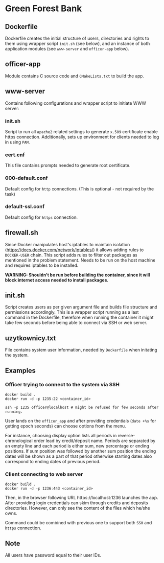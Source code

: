 # Green Forest Bank

## Dockerfile

Dockerfile creates the initial structure of users, directories and rights to them using wrapper script ```init.sh``` 
(see below), and an instance of both application modules (see ```www-server``` and ```officer-app``` below).

## officer-app
Module contains C source code and ```CMakeLists.txt``` to build the app.

## www-server
Contains following configurations and wrapper script to initiate WWW server:
### init.sh
Script to run all ```apache2``` related settings to generate ```x.509``` certificate enable https connection.
Additionally, sets up environment for clients needed to log in using ```PAM```. 
### cert.cnf
This file contains prompts needed to generate root certificate.

### 000-default.conf
Default config for ```http``` connections. (This is optional - not required by the task)
### default-ssl.conf
Default config for ```https``` connection.

## firewall.sh
Since Docker manipulates host's iptables to maintain isolation (https://docs.docker.com/network/iptables/)
it allows adding rules to ```DOCKER-USER``` chain. This script adds rules to filter out packages as mentioned
in the problem statement. Needs to be run on the host machine and requires iptables to be installed.

**WARNING: Shouldn't be run before building the container, since it will block internet access needed to install packages.**

## init.sh
Script creates users as per given argument file and builds file structure and permissions accordingly.
This is a wrapper script running as a last command in the Dockerfile, therefore when running the container
it might take few seconds before being able to connect via SSH or web server.

## uzytkownicy.txt
File contains system user information, needed by ```Dockerfile``` when initating the system.

## Examples

### Officer trying to connect to the system via SSH
````
docker build .
docker run -d -p 1235:22 <container_id>
````
````
ssh -p 1235 officer@localhost # might be refused for few seconds after running.
````

User lands on the ```officer_app``` and after providing credentials (```date +%s``` for getting epoch seconds) can choose options from the menu.

For instance, choosing display option lists all periods in reverse-chronological order lead by credit/deposit name. Periods are separated by an empty line
and each period is either sum, new percentage or ending positions. If sum position was followed by another
sum position the ending dates will be shown as a part of that period otherwise starting dates also correspond
to ending dates of previous period.

### Client connecting to web server
````
docker build .
docker run -d -p 1236:443 <container_id>
````

Then, in the browser following URL https://localhost:1236 launches the app.
After providing login credentials can skim through credits and deposits directories.
However, can only see the content of the files which he/she owns.

Command could be combined with previous one to support both ```SSH``` and ```https``` connection.

## Note
All users have password equal to their user IDs.